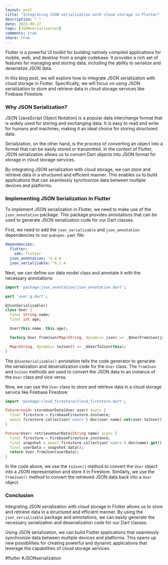 ```yaml
---
layout: post
title: "Integrating JSON serialization with cloud storage in Flutter"
description: " "
date: 2023-09-27
tags: [JSONserialization]
comments: true
share: true
---
```


Flutter is a powerful UI toolkit for building natively compiled applications for mobile, web, and desktop from a single codebase. It provides a rich set of features for managing and storing data, including the ability to serialize and deserialize JSON data.

In this blog post, we will explore how to integrate JSON serialization with cloud storage in Flutter. Specifically, we will focus on using JSON serialization to store and retrieve data in cloud storage services like Firebase Firestore.

### Why JSON Serialization?

JSON (JavaScript Object Notation) is a popular data interchange format that is widely used for storing and exchanging data. It is easy to read and write for humans and machines, making it an ideal choice for storing structured data.

Serialization, on the other hand, is the process of converting an object into a format that can be easily stored or transmitted. In the context of Flutter, JSON serialization allows us to convert Dart objects into JSON format for storage in cloud storage services.

By integrating JSON serialization with cloud storage, we can store and retrieve data in a structured and efficient manner. This enables us to build applications that can seamlessly synchronize data between multiple devices and platforms.

### Implementing JSON Serialization in Flutter

To implement JSON serialization in Flutter, we need to make use of the `json_annotation` package. This package provides annotations that can be used to generate JSON serialization code for our Dart classes.

First, we need to add the `json_serializable` and `json_annotation` dependencies to our `pubspec.yaml` file:

```yaml
dependencies:
  flutter:
    sdk: flutter
  json_annotation: ^4.4.0
  json_serializable: ^4.1.4
```

Next, we can define our data model class and annotate it with the necessary annotations:

```dart
import 'package:json_annotation/json_annotation.dart';

part 'user.g.dart';

@JsonSerializable()
class User {
  final String name;
  final int age;

  User(this.name, this.age);

  factory User.fromJson(Map<String, dynamic> json) => _$UserFromJson(json);

  Map<String, dynamic> toJson() => _$UserToJson(this);
}
```

The `@JsonSerializable()` annotation tells the code generator to generate the serialization and deserialization code for the `User` class. The `fromJson` and `toJson` methods are used to convert the JSON data to an instance of the `User` class and vice versa.

Now, we can use the `User` class to store and retrieve data in a cloud storage service like Firebase Firestore:

```dart
import 'package:cloud_firestore/cloud_firestore.dart';

Future<void> storeUserData(User user) async {
  final firestore = FirebaseFirestore.instance;
  await firestore.collection('users').doc(user.name).set(user.toJson());
}

Future<User> retrieveUserData(String name) async {
  final firestore = FirebaseFirestore.instance;
  final snapshot = await firestore.collection('users').doc(name).get();
  final userData = snapshot.data();
  return User.fromJson(userData);
}
```

In the code above, we use the `toJson()` method to convert the `User` object into a JSON representation and store it in Firestore. Similarly, we use the `fromJson()` method to convert the retrieved JSON data back into a `User` object.

### Conclusion

Integrating JSON serialization with cloud storage in Flutter allows us to store and retrieve data in a structured and efficient manner. By using the `json_serializable` package and annotations, we can easily generate the necessary serialization and deserialization code for our Dart classes.

Using JSON serialization, we can build Flutter applications that seamlessly synchronize data between multiple devices and platforms. This opens up new possibilities for creating powerful and dynamic applications that leverage the capabilities of cloud storage services.

#flutter #JSONserialization